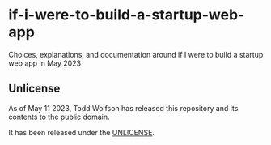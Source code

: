 # if-i-were-to-build-a-startup-web-app
Choices, explanations, and documentation around if I were to build a startup web app in May 2023

## Unlicense
As of May 11 2023, Todd Wolfson has released this repository and its contents to the public domain.

It has been released under the [UNLICENSE][].

[UNLICENSE]: UNLICENSE
